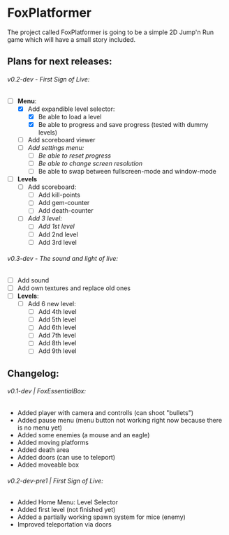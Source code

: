 # FoxPlatformer
The project called FoxPlatformer is going to be a simple 2D Jump'n Run game which will have a small story included.

## Plans for next releases:
###### v0.2-dev - First Sign of Live:
- [ ] **Menu**:
  - [x] Add expandible level selector:
    - [x] Be able to load a level
    - [x] Be able to progress and save progress (tested with dummy levels)
  - [ ] Add scoreboard viewer
  - [ ] *Add settings menu:*
    - [ ] *Be able to reset progress*
    - [ ] *Be able to change screen resolution*
    - [ ] Be able to swap between fullscreen-mode and window-mode
- [ ] **Levels**
  - [ ] Add scoreboard:
    - [ ] Add kill-points
    - [ ] Add gem-counter
    - [ ] Add death-counter
  - [ ] *Add 3 level:*
    - [ ] *Add 1st level*
    - [ ] Add 2nd level
    - [ ] Add 3rd level
###### v0.3-dev - The sound and light of live:
- [ ] Add sound
- [ ] Add own textures and replace old ones
- [ ] **Levels**:
  - [ ] Add 6 new level:
    - [ ] Add 4th level
    - [ ] Add 5th level  
    - [ ] Add 6th level
    - [ ] Add 7th level
    - [ ] Add 8th level
    - [ ] Add 9th level

## Changelog:
###### v0.1-dev | FoxEssentialBox:
- Added player with camera and controlls (can shoot "bullets")
- Added pause menu (menu button not working right now because there is no menu yet)
- Added some enemies (a mouse and an eagle)
- Added moving platforms
- Added death area
- Added doors (can use to teleport)
- Added moveable box
###### v0.2-dev-pre1 | First Sign of Live:
- Added Home Menu: Level Selector
- Added first level (not finished yet)
- Added a partially working spawn system for mice (enemy)
- Improved teleportation via doors
